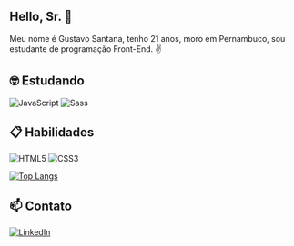 ## Hello, Sr. 👋

Meu nome é Gustavo Santana, tenho 21 anos, moro em Pernambuco, sou estudante de programação Front-End. ✌

## 🤓 Estudando

![JavaScript](https://img.shields.io/static/v1?style=for-the-badge&message=JavaScript&color=222222&logo=JavaScript&logoColor=F7DF1E&label=)
![Sass](https://img.shields.io/static/v1?style=for-the-badge&message=Sass&color=CC6699&logo=Sass&logoColor=FFFFFF&label=)


## 📋 Habilidades

![HTML5](https://img.shields.io/static/v1?style=for-the-badge&message=HTML5&color=E34F26&logo=HTML5&logoColor=FFFFFF&label=)
![CSS3](https://img.shields.io/static/v1?style=for-the-badge&message=CSS3&color=1572B6&logo=CSS3&logoColor=FFFFFF&label=)

[![Top Langs](https://github-readme-stats.vercel.app/api/top-langs/?username=gustavros&layout=compact)]()

## 📫 Contato

[![LinkedIn](https://img.shields.io/static/v1?style=for-the-badge&message=LinkedIn&color=0A66C2&logo=LinkedIn&logoColor=FFFFFF&label=)](https://www.linkedin.com/in/gustavo-santana-b13330235/)




